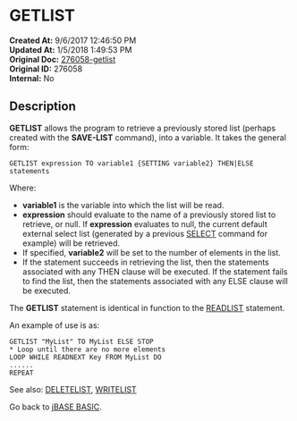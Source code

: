 # GETLIST

**Created At:** 9/6/2017 12:46:50 PM  
**Updated At:** 1/5/2018 1:49:53 PM  
**Original Doc:** [276058-getlist](https://docs.jbase.com/36868-jbase-basic/276058-getlist)  
**Original ID:** 276058  
**Internal:** No  

## Description

**GETLIST** allows the program to retrieve a previously stored list (perhaps created with the **SAVE-LIST** command), into a variable. It takes the general form:

```
GETLIST expression TO variable1 {SETTING variable2} THEN|ELSE statements
```

Where:

- **variable1** is the variable into which the list will be read.
- **expression** should evaluate to the name of a previously stored list to retrieve, or null. If **expression** evaluates to null, the current default external select list (generated by a previous [SELECT](./../select) command for example) will be retrieved.
- If specified, **variable2** will be set to the number of elements in the list.
- If the statement succeeds in retrieving the list, then the statements associated with any THEN clause will be executed. If the statement fails to find the list, then the statements associated with any ELSE clause will be executed.

The **GETLIST** statement is identical in function to the [READLIST](./../readlist) statement.

An example of use is as:

```
GETLIST "MyList" TO MyList ELSE STOP
* Loop until there are no more elements
LOOP WHILE READNEXT Key FROM MyList DO
......
REPEAT
```

See also: [DELETELIST](./../deletelist), [WRITELIST](./../writelist)

Go back to [jBASE BASIC](./../jbase-basic-programmers-reference-guide).
